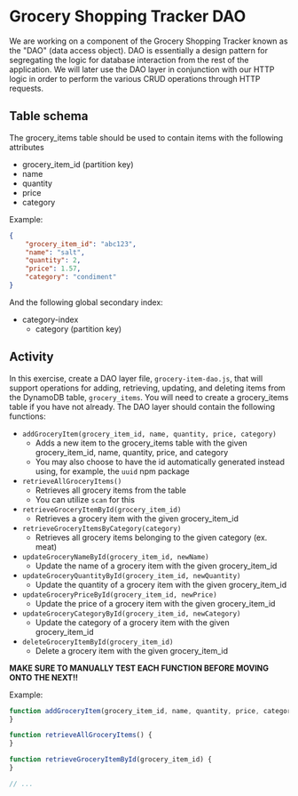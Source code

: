 # Grocery Shopping Tracker DAO
We are working on a component of the Grocery Shopping Tracker known as the "DAO" (data access object). DAO is essentially a design pattern for segregating the logic for database interaction from the rest of the application. We will later use the DAO layer in conjunction with our HTTP logic in order to perform the various CRUD operations through HTTP requests.

## Table schema
The grocery_items table should be used to contain items with the following attributes
- grocery_item_id (partition key)
- name
- quantity
- price
- category

Example:
```json
{
    "grocery_item_id": "abc123",
    "name": "salt",
    "quantity": 2,
    "price": 1.57,
    "category": "condiment"
}
```

And the following global secondary index:
- category-index
    - category (partition key)

## Activity
In this exercise, create a DAO layer file, `grocery-item-dao.js`, that will support operations for adding, retrieving, updating, and deleting items from the DynamoDB table, `grocery_items`. You will need to create a grocery_items table if you have not already. The DAO layer should contain the following functions:
- `addGroceryItem(grocery_item_id, name, quantity, price, category)`
    - Adds a new item to the grocery_items table with the given grocery_item_id, name, quantity, price, and category
    - You may also choose to have the id automatically generated instead using, for example, the `uuid` npm package
- `retrieveAllGroceryItems()`
    - Retrieves all grocery items from the table
    - You can utilize `scan` for this
- `retrieveGroceryItemById(grocery_item_id)`
    - Retrieves a grocery item with the given grocery_item_id
- `retrieveGroceryItemsByCategory(category)`
    - Retrieves all grocery items belonging to the given category (ex. meat)
- `updateGroceryNameById(grocery_item_id, newName)`
    - Update the name of a grocery item with the given grocery_item_id
- `updateGroceryQuantityById(grocery_item_id, newQuantity)`
    - Update the quantity of a grocery item with the given grocery_item_id
- `updateGroceryPriceById(grocery_item_id, newPrice)`
    - Update the price of a grocery item with the given grocery_item_id
- `updateGroceryCategoryById(grocery_item_id, newCategory)`
    - Update the category of a grocery item with the given grocery_item_id
- `deleteGroceryItemById(grocery_item_id)`
    - Delete a grocery item with the given grocery_item_id

**MAKE SURE TO MANUALLY TEST EACH FUNCTION BEFORE MOVING ONTO THE NEXT!!**

Example:
```javascript
function addGroceryItem(grocery_item_id, name, quantity, price, category) {
}

function retrieveAllGroceryItems() {
}

function retrieveGroceryItemById(grocery_item_id) {
}

// ...
```
